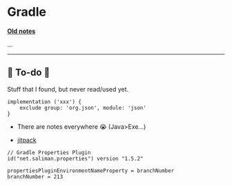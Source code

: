 # Gradle

**[Old notes](_old.md)**

...

<hr class="sep-both">

## 👻 To-do 👻

Stuff that I found, but never read/used yet.

<div class="row row-cols-md-2"><div>

```
implementation ('xxx') {
    exclude group: 'org.json', module: 'json'
}
```

* There are notes everywhere 😭 (Java>Exe...)

</div><div>

* [jitpack](https://jitpack.io/)

```
// Gradle Properties Plugin
id("net.saliman.properties") version "1.5.2"

propertiesPluginEnvironmentNameProperty = branchNumber
branchNumber = 213
```
</div></div>